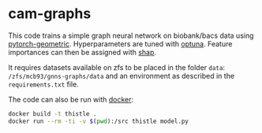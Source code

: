 # cam-graphs

This code trains a simple graph neural network on biobank/bacs data using
[pytorch-geometric](https://pytorch-geometric.readthedocs.io). Hyperparameters
are tuned with [optuna](https://optuna.org). Feature importances can then be
assigned with [shap](https://shap.readthedocs.io).

It requires datasets available on zfs to be placed in the folder `data`:
`/zfs/mcb93/gnns-graphs/data` and an environment as described in the
`requirements.txt` file.

The code can also be run with [docker](https://www.docker.com):
```sh
docker build -t thistle .
docker run --rm -ti -v $(pwd):/src thistle model.py
```

<!---
format code with:
```
black .
prettier --write --print-width 79 --prose-wrap always *.md
```

Send all to zfs with:
```sh
rsync -avhtXE \
    --chmod=770 \
    --delete \
    --force \
    --groupmap="*:abg" \
    ~/Documents/cambridge/gnns-graphs/ \
    abg-cluster1.psychol.private.cam.ac.uk:/zfs/mcb93/gnns-graphs
```

Create venv:
```
python3 -m venv flashlight
source flashlight/bin/activate
pip3 install torch torchvision torchaudio
pip3 install --verbose git+https://github.com/pyg-team/pyg-lib.git
pip3 install torch_geometric torch_scatter torch_sparse torch_cluster torch_spline_conv
pip3 install shap optuna matplotlib
```

Create `reqirements.txt` file:
```
source flashlight/bin/activate
python3 -m pip list --format=freeze > requirements.txt
```

```
docker buildx create --use --name mybuild node-amd64
docker buildx create --append --name mybuild node-arm64
docker buildx build --platform linux/arm64,linux/amd64,linux/arm/v7 -t burkh4rt/pyg:latest --push .
```
-->
